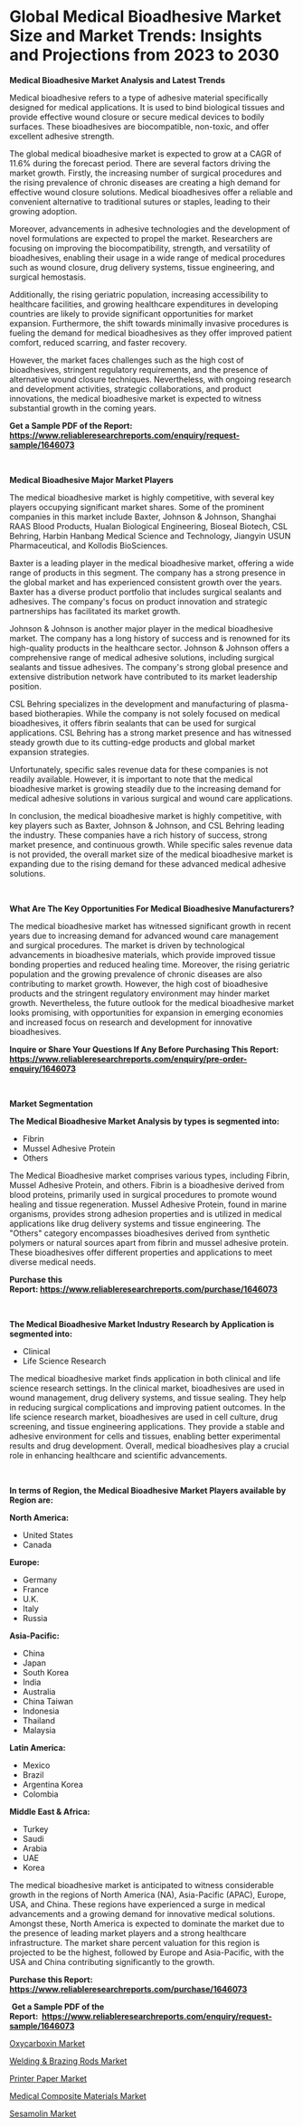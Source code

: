 <p><h1>Global Medical Bioadhesive Market Size and Market Trends: Insights and Projections from 2023 to 2030</h1></p><p><strong>Medical Bioadhesive Market Analysis and Latest Trends</strong></p>
<p><p>Medical bioadhesive refers to a type of adhesive material specifically designed for medical applications. It is used to bind biological tissues and provide effective wound closure or secure medical devices to bodily surfaces. These bioadhesives are biocompatible, non-toxic, and offer excellent adhesive strength.</p><p>The global medical bioadhesive market is expected to grow at a CAGR of 11.6% during the forecast period. There are several factors driving the market growth. Firstly, the increasing number of surgical procedures and the rising prevalence of chronic diseases are creating a high demand for effective wound closure solutions. Medical bioadhesives offer a reliable and convenient alternative to traditional sutures or staples, leading to their growing adoption.</p><p>Moreover, advancements in adhesive technologies and the development of novel formulations are expected to propel the market. Researchers are focusing on improving the biocompatibility, strength, and versatility of bioadhesives, enabling their usage in a wide range of medical procedures such as wound closure, drug delivery systems, tissue engineering, and surgical hemostasis.</p><p>Additionally, the rising geriatric population, increasing accessibility to healthcare facilities, and growing healthcare expenditures in developing countries are likely to provide significant opportunities for market expansion. Furthermore, the shift towards minimally invasive procedures is fueling the demand for medical bioadhesives as they offer improved patient comfort, reduced scarring, and faster recovery.</p><p>However, the market faces challenges such as the high cost of bioadhesives, stringent regulatory requirements, and the presence of alternative wound closure techniques. Nevertheless, with ongoing research and development activities, strategic collaborations, and product innovations, the medical bioadhesive market is expected to witness substantial growth in the coming years.</p></p>
<p><strong>Get a Sample PDF of the Report:&nbsp; <a href="https://www.reliableresearchreports.com/enquiry/request-sample/1646073">https://www.reliableresearchreports.com/enquiry/request-sample/1646073</a></strong></p>
<p>&nbsp;</p>
<p><strong>Medical Bioadhesive Major Market Players</strong></p>
<p><p>The medical bioadhesive market is highly competitive, with several key players occupying significant market shares. Some of the prominent companies in this market include Baxter, Johnson & Johnson, Shanghai RAAS Blood Products, Hualan Biological Engineering, Bioseal Biotech, CSL Behring, Harbin Hanbang Medical Science and Technology, Jiangyin USUN Pharmaceutical, and Kollodis BioSciences.</p><p>Baxter is a leading player in the medical bioadhesive market, offering a wide range of products in this segment. The company has a strong presence in the global market and has experienced consistent growth over the years. Baxter has a diverse product portfolio that includes surgical sealants and adhesives. The company's focus on product innovation and strategic partnerships has facilitated its market growth.</p><p>Johnson & Johnson is another major player in the medical bioadhesive market. The company has a long history of success and is renowned for its high-quality products in the healthcare sector. Johnson & Johnson offers a comprehensive range of medical adhesive solutions, including surgical sealants and tissue adhesives. The company's strong global presence and extensive distribution network have contributed to its market leadership position.</p><p>CSL Behring specializes in the development and manufacturing of plasma-based biotherapies. While the company is not solely focused on medical bioadhesives, it offers fibrin sealants that can be used for surgical applications. CSL Behring has a strong market presence and has witnessed steady growth due to its cutting-edge products and global market expansion strategies.</p><p>Unfortunately, specific sales revenue data for these companies is not readily available. However, it is important to note that the medical bioadhesive market is growing steadily due to the increasing demand for medical adhesive solutions in various surgical and wound care applications.</p><p>In conclusion, the medical bioadhesive market is highly competitive, with key players such as Baxter, Johnson & Johnson, and CSL Behring leading the industry. These companies have a rich history of success, strong market presence, and continuous growth. While specific sales revenue data is not provided, the overall market size of the medical bioadhesive market is expanding due to the rising demand for these advanced medical adhesive solutions.</p></p>
<p>&nbsp;</p>
<p><strong>What Are The Key Opportunities For Medical Bioadhesive Manufacturers?</strong></p>
<p><p>The medical bioadhesive market has witnessed significant growth in recent years due to increasing demand for advanced wound care management and surgical procedures. The market is driven by technological advancements in bioadhesive materials, which provide improved tissue bonding properties and reduced healing time. Moreover, the rising geriatric population and the growing prevalence of chronic diseases are also contributing to market growth. However, the high cost of bioadhesive products and the stringent regulatory environment may hinder market growth. Nevertheless, the future outlook for the medical bioadhesive market looks promising, with opportunities for expansion in emerging economies and increased focus on research and development for innovative bioadhesives.</p></p>
<p><strong>Inquire or Share Your Questions If Any Before Purchasing This Report: <a href="https://www.reliableresearchreports.com/enquiry/pre-order-enquiry/1646073">https://www.reliableresearchreports.com/enquiry/pre-order-enquiry/1646073</a></strong></p>
<p>&nbsp;</p>
<p><strong>Market Segmentation</strong></p>
<p><strong>The Medical Bioadhesive Market Analysis by types is segmented into:</strong></p>
<p><ul><li>Fibrin</li><li>Mussel Adhesive Protein</li><li>Others</li></ul></p>
<p><p>The Medical Bioadhesive market comprises various types, including Fibrin, Mussel Adhesive Protein, and others. Fibrin is a bioadhesive derived from blood proteins, primarily used in surgical procedures to promote wound healing and tissue regeneration. Mussel Adhesive Protein, found in marine organisms, provides strong adhesion properties and is utilized in medical applications like drug delivery systems and tissue engineering. The "Others" category encompasses bioadhesives derived from synthetic polymers or natural sources apart from fibrin and mussel adhesive protein. These bioadhesives offer different properties and applications to meet diverse medical needs.</p></p>
<p><strong>Purchase this Report:&nbsp;<a href="https://www.reliableresearchreports.com/purchase/1646073">https://www.reliableresearchreports.com/purchase/1646073</a></strong></p>
<p>&nbsp;</p>
<p><strong>The Medical Bioadhesive Market Industry Research by Application is segmented into:</strong></p>
<p><ul><li>Clinical</li><li>Life Science Research</li></ul></p>
<p><p>The medical bioadhesive market finds application in both clinical and life science research settings. In the clinical market, bioadhesives are used in wound management, drug delivery systems, and tissue sealing. They help in reducing surgical complications and improving patient outcomes. In the life science research market, bioadhesives are used in cell culture, drug screening, and tissue engineering applications. They provide a stable and adhesive environment for cells and tissues, enabling better experimental results and drug development. Overall, medical bioadhesives play a crucial role in enhancing healthcare and scientific advancements.</p></p>
<p>&nbsp;</p>
<p><strong>In terms of Region, the Medical Bioadhesive Market Players available by Region are:</strong></p>
<p>
    <p> <strong> North America: </strong>
        <ul>
            <li>United States</li>
            <li>Canada</li>
        </ul>
        </p> 
    <p> <strong> Europe: </strong>
        <ul>
            <li>Germany</li>
            <li>France</li>
            <li>U.K.</li>
            <li>Italy</li>
            <li>Russia</li>
        </ul>
        </p> 
    <p> <strong> Asia-Pacific: </strong>
        <ul>
            <li>China</li>
            <li>Japan</li>
            <li>South Korea</li>
            <li>India</li>
            <li>Australia</li>
            <li>China Taiwan</li>
            <li>Indonesia</li>
            <li>Thailand</li>
            <li>Malaysia</li>
        </ul>
        </p> 
    <p> <strong> Latin America: </strong>
        <ul>
            <li>Mexico</li>
            <li>Brazil</li>
            <li>Argentina Korea</li>
            <li>Colombia</li>
        </ul>
        </p> 
    <p> <strong> Middle East & Africa: </strong>
        <ul>
            <li>Turkey</li>
            <li>Saudi</li>
            <li>Arabia</li>
            <li>UAE</li>
            <li>Korea</li>
        </ul>
    </p>
    </p>
<p><p>The medical bioadhesive market is anticipated to witness considerable growth in the regions of North America (NA), Asia-Pacific (APAC), Europe, USA, and China. These regions have experienced a surge in medical advancements and a growing demand for innovative medical solutions. Amongst these, North America is expected to dominate the market due to the presence of leading market players and a strong healthcare infrastructure. The market share percent valuation for this region is projected to be the highest, followed by Europe and Asia-Pacific, with the USA and China contributing significantly to the growth.</p></p>
<p><strong>Purchase this Report: <a href="https://www.reliableresearchreports.com/purchase/1646073">https://www.reliableresearchreports.com/purchase/1646073</a></strong></p>
<p>&nbsp;<strong>Get a Sample PDF of the Report:&nbsp;&nbsp;<a href="https://www.reliableresearchreports.com/enquiry/request-sample/1646073">https://www.reliableresearchreports.com/enquiry/request-sample/1646073</a></strong></p>
<p><strong></strong></p>
<p><p><a href="https://medium.com/@darrensipes2023/oxycarboxin-nbsp-market-focuses-on-market-share-size-and-projected-forecast-till-2030-774ca4e6b422">Oxycarboxin Market</a></p><p><a href="https://medium.com/@nelljian7548/welding-amp-brazing-rods-market-outlook-industry-overview-and-forecast-2023-to-2030-6886f4c5b044">Welding & Brazing Rods Market</a></p><p><a href="https://medium.com/@allelee654/printer-paper-market-analysis-its-cagr-market-segmentation-and-global-industry-overview-653f460b85fd">Printer Paper Market</a></p><p><a href="https://medium.com/@sanjoy753352/medical-composite-materials-market-insight-market-trends-growth-forecasted-from-2023-to-2030-8ca994fc0584">Medical Composite Materials Market</a></p><p><a href="https://medium.com/@soledadroob625/sesamolin-market-comprehensive-assessment-by-type-application-and-geography-85bdaada1da7">Sesamolin Market</a></p></p>